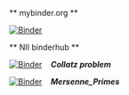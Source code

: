 ** mybinder.org **

[![Binder](https://mybinder.org/badge_logo.svg)](https://mybinder.org/v2/gh/yamryo/notebooks.git/master)


** NII binderhub **

[![Binder](https://binder.cs.rcos.nii.ac.jp/badge_logo.svg)](https://binder.cs.rcos.nii.ac.jp/v2/gh/yamryo/notebooks/master?filepath=Lecture%2FCollatz%20problem.ipynb) &nbsp;&nbsp; ***Collatz problem*** 

[![Binder](https://binder.cs.rcos.nii.ac.jp/badge_logo.svg)](https://binder.cs.rcos.nii.ac.jp/v2/gh/yamryo/notebooks/master?filepath=Lecture%2FPrime_Numbers%2FMersenne_Primes.ipynb) &nbsp;&nbsp; ***Mersenne_Primes*** 
